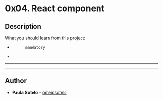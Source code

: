 # 0x04. React component

## Description
What you should learn from this project:


*           mandatory
*         

---

---

## Author

* **Paula Sotelo** - [omeinsotelo](https://github.com/omeinsotelo)
